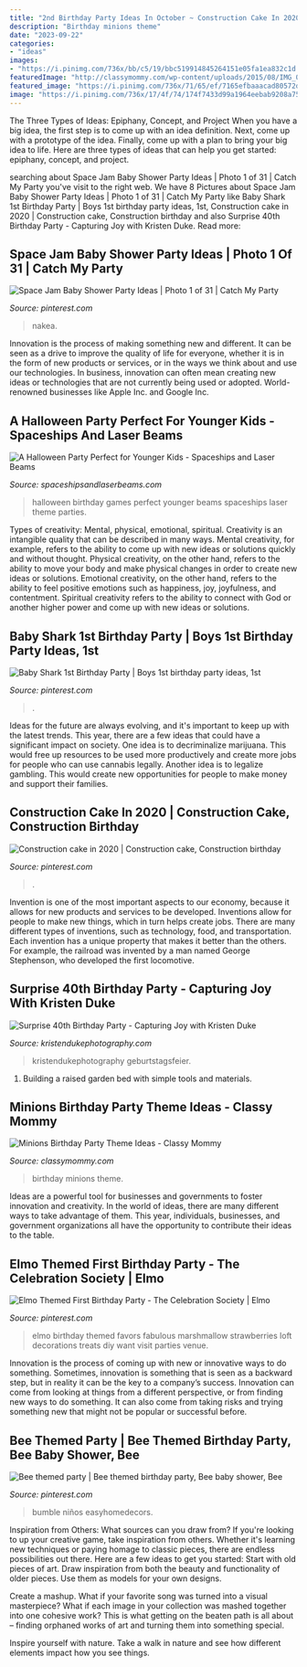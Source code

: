 ```yaml
---
title: "2nd Birthday Party Ideas In October ~ Construction Cake In 2020"
description: "Birthday minions theme"
date: "2023-09-22"
categories:
- "ideas"
images:
- "https://i.pinimg.com/736x/bb/c5/19/bbc519914845264151e05fa1ea832c1d.jpg"
featuredImage: "http://classymommy.com/wp-content/uploads/2015/08/IMG_0598.jpg"
featured_image: "https://i.pinimg.com/736x/71/65/ef/7165efbaaacad80572d4a9376a195d29.jpg"
image: "https://i.pinimg.com/736x/17/4f/74/174f7433d99a1964eebab9208a752215.jpg"
---
```



The Three Types of Ideas: Epiphany, Concept, and Project
When you have a big idea, the first step is to come up with an idea definition. Next, come up with a prototype of the idea. Finally, come up with a plan to bring your big idea to life. Here are three types of ideas that can help you get started: epiphany, concept, and project.

	

		
searching about Space Jam Baby Shower Party Ideas | Photo 1 of 31 | Catch My Party you've visit to the right web. We have 8 Pictures about Space Jam Baby Shower Party Ideas | Photo 1 of 31 | Catch My Party like Baby Shark 1st Birthday Party | Boys 1st birthday party ideas, 1st, Construction cake in 2020 | Construction cake, Construction birthday and also Surprise 40th Birthday Party - Capturing Joy with Kristen Duke. Read more:
		
    
## Space Jam Baby Shower Party Ideas | Photo 1 Of 31 | Catch My Party

<img loading=lazy src="https://i.pinimg.com/736x/71/65/ef/7165efbaaacad80572d4a9376a195d29.jpg" onerror="this.onerror=null;this.src='https://tse4.mm.bing.net/th?id=OIP.V10vGF5LmaugeOTNG-7_vgHaJ3&amp;pid=15.1';" alt="Space Jam Baby Shower Party Ideas | Photo 1 of 31 | Catch My Party">

_Source: pinterest.com_

>nakea. 

	

Innovation is the process of making something new and different. It can be seen as a drive to improve the quality of life for everyone, whether it is in the form of new products or services, or in the ways we think about and use our technologies. In business, innovation can often mean creating new ideas or technologies that are not currently being used or adopted. World-renowned businesses like Apple Inc. and Google Inc.

    
## A Halloween Party Perfect For Younger Kids - Spaceships And Laser Beams

<img loading=lazy src="https://spaceshipsandlaserbeams.com/wp-content/uploads/2015/09/halloween-party-ideas-kids-009.jpg" onerror="this.onerror=null;this.src='https://tse4.mm.bing.net/th?id=OIP.b2twm2jyoNUdGBuhoEZP_AHaLH&amp;pid=15.1';" alt="A Halloween Party Perfect for Younger Kids - Spaceships and Laser Beams">

_Source: spaceshipsandlaserbeams.com_

>halloween birthday games perfect younger beams spaceships laser theme parties. 

	

Types of creativity: Mental, physical, emotional, spiritual.
Creativity is an intangible quality that can be described in many ways. Mental creativity, for example, refers to the ability to come up with new ideas or solutions quickly and without thought. Physical creativity, on the other hand, refers to the ability to move your body and make physical changes in order to create new ideas or solutions. Emotional creativity, on the other hand, refers to the ability to feel positive emotions such as happiness, joy, joyfulness, and contentment. Spiritual creativity refers to the ability to connect with God or another higher power and come up with new ideas or solutions.

    
## Baby Shark 1st Birthday Party | Boys 1st Birthday Party Ideas, 1st

<img loading=lazy src="https://i.pinimg.com/736x/bb/c5/19/bbc519914845264151e05fa1ea832c1d.jpg" onerror="this.onerror=null;this.src='https://tse1.mm.bing.net/th?id=OIP.p-Rry-g3aM_TRflGv4ldfwHaLH&amp;pid=15.1';" alt="Baby Shark 1st Birthday Party | Boys 1st birthday party ideas, 1st">

_Source: pinterest.com_

>. 

	

Ideas for the future are always evolving, and it's important to keep up with the latest trends. This year, there are a few ideas that could have a significant impact on society. One idea is to decriminalize marijuana. This would free up resources to be used more productively and create more jobs for people who can use cannabis legally. Another idea is to legalize gambling. This would create new opportunities for people to make money and support their families.

    
## Construction Cake In 2020 | Construction Cake, Construction Birthday

<img loading=lazy src="https://i.pinimg.com/736x/17/4f/74/174f7433d99a1964eebab9208a752215.jpg" onerror="this.onerror=null;this.src='https://tse4.mm.bing.net/th?id=OIP.nJrcVyiRXvU45mtr1DNocQHaJ3&amp;pid=15.1';" alt="Construction cake in 2020 | Construction cake, Construction birthday">

_Source: pinterest.com_

>. 

	

Invention is one of the most important aspects to our economy, because it allows for new products and services to be developed. Inventions allow for people to make new things, which in turn helps create jobs. There are many different types of inventions, such as technology, food, and transportation. Each invention has a unique property that makes it better than the others. For example, the railroad was invented by a man named George Stephenson, who developed the first locomotive.

    
## Surprise 40th Birthday Party - Capturing Joy With Kristen Duke

<img loading=lazy src="https://www.kristendukephotography.com/wp-content/uploads/2014/11/40th-suprise-party-with-pies.jpg" onerror="this.onerror=null;this.src='https://tse4.mm.bing.net/th?id=OIP.SNfTEudpIR-wD5rNgoKdhQHaLH&amp;pid=15.1';" alt="Surprise 40th Birthday Party - Capturing Joy with Kristen Duke">

_Source: kristendukephotography.com_

>kristendukephotography geburtstagsfeier. 

	

1. Building a raised garden bed with simple tools and materials.

    
## Minions Birthday Party Theme Ideas - Classy Mommy

<img loading=lazy src="http://classymommy.com/wp-content/uploads/2015/08/IMG_0598.jpg" onerror="this.onerror=null;this.src='https://tse1.mm.bing.net/th?id=OIP.9BjioKepljnWhUz8jmRmqAHaKX&amp;pid=15.1';" alt="Minions Birthday Party Theme Ideas - Classy Mommy">

_Source: classymommy.com_

>birthday minions theme. 

	

Ideas are a powerful tool for businesses and governments to foster innovation and creativity. In the world of ideas, there are many different ways to take advantage of them. This year, individuals, businesses, and government organizations all have the opportunity to contribute their ideas to the table.

    
## Elmo Themed First Birthday Party - The Celebration Society | Elmo

<img loading=lazy src="https://i.pinimg.com/736x/76/6d/3a/766d3a6f5d9ca4e51dde4f09bb831e0e--elmo-birthday-party-ideas-first-birthday-parties.jpg" onerror="this.onerror=null;this.src='https://tse3.mm.bing.net/th?id=OIP.Lhdt00olEPLWU19PFqLXQQHaLH&amp;pid=15.1';" alt="Elmo Themed First Birthday Party - The Celebration Society | Elmo">

_Source: pinterest.com_

>elmo birthday themed favors fabulous marshmallow strawberries loft decorations treats diy want visit parties venue. 

	

Innovation is the process of coming up with new or innovative ways to do something. Sometimes, innovation is something that is seen as a backward step, but in reality it can be the key to a company’s success. Innovation can come from looking at things from a different perspective, or from finding new ways to do something. It can also come from taking risks and trying something new that might not be popular or successful before.

    
## Bee Themed Party | Bee Themed Birthday Party, Bee Baby Shower, Bee

<img loading=lazy src="https://i.pinimg.com/736x/fb/13/ac/fb13ac0ab1bda9c857bde2ae32aaeb0d.jpg" onerror="this.onerror=null;this.src='https://tse4.mm.bing.net/th?id=OIP.6c3ZqtYjF-FHtDuMYZkwiAHaHS&amp;pid=15.1';" alt="Bee themed party | Bee themed birthday party, Bee baby shower, Bee">

_Source: pinterest.com_

>bumble niños easyhomedecors. 

	

Inspiration from Others: What sources can you draw from?
If you're looking to up your creative game, take inspiration from others. Whether it's learning new techniques or paying homage to classic pieces, there are endless possibilities out there. Here are a few ideas to get you started: 
Start with old pieces of art. Draw inspiration from both the beauty and functionality of older pieces. Use them as models for your own designs. 

Create a mashup. What if your favorite song was turned into a visual masterpiece? What if each image in your collection was mashed together into one cohesive work? This is what getting on the beaten path is all about – finding orphaned works of art and turning them into something special. 

Inspire yourself with nature. Take a walk in nature and see how different elements impact how you see things.

